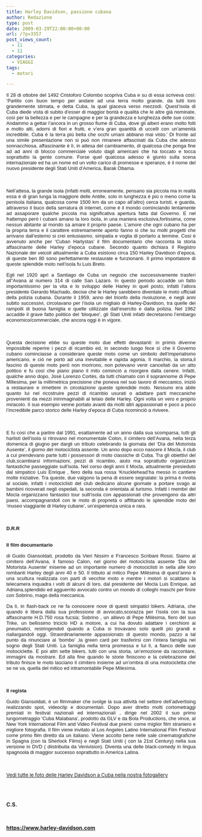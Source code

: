 ```yaml
---
title: Harley Davidson, passione cubana
author: Redazione
type: post
date: 2009-03-29T22:00:00+00:00
url: /?p=3357
post_views_count:
  - 11
  - 11
categories:
  - VIAGGI
tags:
  - motori

---
```

<p style="text&#45;align: justify; ">
  <span style="font&#45;size: small; "><span style="font&#45;family: Arial; ">Il 28 di ottobre del 1492 Cristoforo Colombo scopriva Cuba e su di essa scriveva cos&igrave;: &#8216;Partito con buon tempo per andare ad una terra molto grande, da tutti loro grandemente stimata, e detta Cuba, la qual giaceva verso mezzod&igrave;. Quest&#8217;isola di Cuba diede vista di subito d&#8217;esser di maggior bont&agrave; e qualit&agrave; che le altre gi&agrave; nominate, cos&igrave; per la bellezza e per le campagne e per la grandezza e lunghezza delle sue coste. Andammo a gettar l&#8217;ancora in un grosso fiume di Cuba, dove gli alberi erano molto folti e molto alti, adorni di fiori e frutti, e v&#8217;era gran quantit&agrave; di uccelli con un&#8217;amenit&agrave; incredibile. Cuba &egrave; la terra pi&ugrave; bella che occhi umani abbiano mai visto.&#8217; Di fronte ad una simile presentazione non si pu&ograve; non rimanere affascinati da Cuba che adesso sonnacchiosa, affascinante &egrave; l&igrave;, in attesa del cambiamento, di qualcosa che ponga fine ad ad anni di blocco commerciale voluto dagli americani che ha toccato e tocca soprattutto la gente comune. Forse quel qualcosa adesso &egrave; giunto sulla scena internazionale ed ha un nome ed un volto carico di promesse e speranze, &egrave; il nome del nuovo presidente degli Stati Uniti d&#8217;America, Barak Obama.</span></span>
</p>

<p align="justify" style="margin&#45;bottom: 0cm">
  &nbsp;
</p>

<p align="justify" style="margin&#45;bottom: 0cm">
  <font face="Tahoma, sans&#45;serif"><font size="2">Nell&#8217;attesa, la grande isola (infatti molti, erroneamente, pensano sia piccola ma in realt&agrave; essa &egrave; di gran lunga la maggiore delle Antille, solo in lunghezza &egrave; pi&ugrave; o meno come la penisola italiana, qualcosa come 1500 km da un capo all&#8217;altro) cerca turisti, e guarda, attraverso il buco della serratura di internet, come &egrave; il mondo cominciando lentamente ad assaporare qualche piccola ma significativa apertura fatta dal Governo. E nel frattempo per&ograve; i cubani amano la loro isola, in una maniera esclusiva,fortissima, come nessun abitante al mondo sa amare il proprio paese. L&#8217;amore che ogni cubano ha per la propria terra e il carattere estremamente aperto fanno si che su molti progetti che arrivano dall&#8217;esterno si crei entusiasmo, simpatia e voglia di portarlo a termine. Cos&igrave; &egrave; avvenuto anche per &#8216;Cuban Harlystas&#8217; il film documentario che racconta la storia affascinante delle Harley d&#8217;epoca cubane. Secondo quanto dichiara il Registro Nazionale dei veicoli attualmente a Cuba esistono circa 150 Harley Davidson d&#8217;epoca, di queste ben 80 sono perfettamente restaurate e funzionanti. Il primo importatore di queste splendide moto nell&#8217;isola fu Luis Breto. </font></font>
</p>

<p align="justify" style="margin&#45;bottom: 0cm">
  <font face="Tahoma, sans&#45;serif"><font size="2">Egli nel 1920 apr&igrave; a Santiago de Cuba un negozio che successivamente trasfer&igrave; all&#8221;Avana al numero 314 di calle San Lazaro. In questo periodo accadde un fatto importantissimo per la vita e lo sviluppo delle Harley in quel posto, infatti l&#8217;allora presidente Gerardo Machado, decise che le Harley sarebbero diventate le moto ufficiali della polizia cubana. Durante il 1959, anno del trionfo della rivoluzione, e negli anni subito successivi, circolavano per l&#8217;isola un migliaio di Harley&#45;Davidson, tra quelle dei rampolli di buona famiglia e quelle utilizzate dall&#8217;esercito e dalla polizia. Nel 1962 accadde il grave fatto politico del &#8216;bloqueo&#8217;, gli Stati Uniti infatti decretarono l&#8217;embargo economico/commerciale, che ancora oggi &egrave; in vigore. </font></font>
</p>

<p align="justify" style="margin&#45;bottom: 0cm">
  &nbsp;
</p>

<p align="justify" style="margin&#45;bottom: 0cm">
  <font face="Tahoma, sans&#45;serif"><font size="2">Questa decisione ebbe su queste moto due effetti devastanti: in primis divenne impossibile reperire i pezzi di ricambio ed, in secondo luogo fece s&igrave; che il Governo cubano cominciasse a considerare queste moto come un simbolo dell&#8217;imperialismo americano, e ci&ograve; ne port&ograve; ad una inevitabile e rapida agonia. Il marchio, la storia,il fascino di queste moto per&ograve; non morirono, non potevano venir cancellati da un atto politico e fu cos&igrave; che piano piano il mito cominci&ograve; a risorgere dalla cenere. Infatti, qualche anno dopo, Jos&egrave; Lorenzo Cort&egrave;s, da tutti chiamato con il soprannome di Pepe Millesima, per la millimetrica precisione che poneva nel suo lavoro di meccanico, inizi&ograve; a restaurare e rimettere in circolazione queste splendide moto. Nessuno era abile quanto lui nel ricostruire pezzi di ricambio usurati o adattare parti meccaniche provenienti da mezzi inimmaginabili al telaio delle Harley. Ogni volta un vero e proprio miracolo. Il suo esempio venne portato avanti da molti altri appassionati e poco a poco l&#8217;incredibile parco storico delle Harley d&#8217;epoca di Cuba ricominci&ograve; a rivivere. </font></font>
</p>

<p align="justify" style="margin&#45;bottom: 0cm">
  &nbsp;
</p>

<p align="justify" style="margin&#45;bottom: 0cm">
  <font face="Tahoma, sans&#45;serif"><font size="2">E fu cos&igrave; che a partire dal 1991, esattamente ad un anno dalla sua scomparsa, tutti gli harlisti dell&#8217;isola si ritrovano nel monumentale Colon, il cimitero dell&#8217;Avana, nella terza domenica di giugno per dargli un tributo celebrando la giornata del &#8216;D&igrave;a del Motorista Ausente&#8217;, il giorno del motociclista assente. Un anno dopo ecco nascere il Mocla, il club a cui prendevano parte tutti i possessori di moto classiche di Cuba. Tra gli obiettivi del club,scambiarsi informazioni, pezzi di ricambio, aiuto ma soprattutto organizzare fantastiche passeggiate sull&#8217;isola. Nel corso degli anni il Mocla, attualmente presieduto dal simpatico Luis Enrique , fiero della sua rossa &#8216;Knucklehead&#8217;ha messo in cantiere molte iniziative. Tra queste, due valgono la pena di essere segnalate: la prima &egrave; rivolta al sociale, infatti i motociclisti del club dedicano alcune giornate a portare svago ai bambini ricoverati negli ospedali, la seconda &egrave; orientata al turismo. Infatti i membri del Mocla organizzano fantastici tour sulll&#8217;isola con appassionati che provengono da altri paesi, accompagnandoli con le moto di propriet&agrave; o affittando le splendide moto del &#8216;museo viaggiante di Harley cubane&#8217;, un&#8217;esperienza unica e rara. </font></font>
</p>

<p align="justify" style="margin&#45;bottom: 0cm">
  &nbsp;
</p>

<p align="justify" style="margin&#45;bottom: 0cm">
  <font face="Tahoma, sans&#45;serif"><font size="2"><strong>D.R.R</strong><br /> </font></font>
</p>

<p align="justify" style="margin&#45;bottom: 0cm">
  <font face="Tahoma, sans&#45;serif"><font size="2"><br /> <strong>Il film documentario</strong></font></font>
</p>

<p align="justify" style="margin&#45;bottom: 0cm">
  <font face="Tahoma, sans&#45;serif"><font size="2">di Guido Giansoldati, prodotto da Vieri Nissim e Francesco Scribani Rossi. Siamo al cimitero dell&#8217;Avana, il famoso Calon, nel giorno del motociclista assente &#8216;D&igrave;a del Motorista Ausente&#8217; iniseme ad un importante numero di motociclisti in sella alle loro rombanti Harley degli anni 40 e 50. Il tributo al mitico Pepe Mil&egrave;sima di quest&#8217;anno &egrave; una scultura realizzata con parti di vecchie moto e mentre i motori si scaldano la telecamera inquadra i volti di alcuni di loro, dal presidente del Mocla Luis Enrique, ad Adriana,splendido ed agguerrito avvocato contro un mondo di colleghi maschi per finire con Sobrino, mago della meccanica. </font></font>
</p>

<p align="justify" style="margin&#45;bottom: 0cm">
  <font face="Tahoma, sans&#45;serif"><font size="2">Da l&igrave;, in flash&#45;back ce ne fa conoscere nove di questi simpatici bikers. Adriana, che quando &egrave; libera dalla sua professione di avvocato,scorazza per l&#8217;isola con la sua affascinante H.D.750 rosa fucsia; Sobrino , un allievo di Pepe Mil&egrave;sima, fiero del suo Trike, un bellissimo triciclo HD a motore, a cui ha dovuto adattare i cerchioni ai pneumatici, restringendoli quando a Cuba si trovavano solo quelli pi&ugrave; grandi e riallargandoli oggi. Straordinariamente appassionato di questo mondo, pazzo a tal punto da rinunciare al &#8216;bombo&#8217; ,la green card per trasferirsi con l&#8217;intera famiglia nel sogno degli Stati Uniti. La famiglia nella terra promessa e lui l&igrave;, a fianco delle sue motociclette. E poi altri sette bikers, tutti con una storia, un&#8217;emozione da raccontare, immagini da mostrare. Ed alla fine quando le storie finiscono e la celebrazione del tributo finisce le moto lasciano il cimitero insieme ad un&#8217;ombra di una motocicletta che se ne va, quella del mitico ed intramontabile Pepe Miles&igrave;ma.<br /> </font></font>
</p>

<p align="justify" style="margin&#45;bottom: 0cm">
  &nbsp;
</p>

<p align="justify" style="margin&#45;bottom: 0cm">
  <font face="Tahoma, sans&#45;serif"><font size="2"><strong>Il regista</strong></font></font>
</p>

<p align="justify" style="margin&#45;bottom: 0cm">
  <font face="Tahoma, sans&#45;serif"><font size="2">Guido Giansoldati, &egrave; un filmmaker che svolge la sua attivit&agrave; nel settore dell&#8217;advertising realizzando spot, videoclip e documentari. Dopo aver diretto molti cortometraggi premiati in festival nazionali ed internazionali , dirige nel 2002 il suo primo lungometraggio &#8216;Cuba Malabana&#8217;, prodotto da GLV e da Bola Productions, che vince, al New York International Film and Video Festival due premi: come miglior film straniero e migliore fotografia. Il film viene invitato al Los Angeles Latino International Film Festival come primo film diretto da un italiano. Viene accolto bene nelle sale cinematografiche in Spagna (con la Sherlock Films) e negli Stati Uniti ( con la 21st Century) nella sua versione in DVD ( diistribuita da Venivision). Diventa una delle black&#45;comedy in lingua spagnoola di maggior successo soprattutto in America Latina.</font></font>
</p>

<p align="justify" style="margin&#45;bottom: 0cm">
  &nbsp;
</p>

<p align="justify" style="margin&#45;bottom: 0cm">
  <font size="2"><a href="index.php?option=com_oziogallery&Itemid=166">Vedi tutte le foto delle Harley Davidson a Cuba nella nostra fotogallery</a></font>
</p>

<p align="justify" style="margin&#45;bottom: 0cm">
  <strong><br type="_moz" /><br /> </strong>
</p>

<p align="justify" style="margin&#45;bottom: 0cm">
  <strong>C.S.</strong>
</p>

<p align="justify" style="margin&#45;bottom: 0cm">
  &nbsp;
</p>

<p align="justify" style="margin&#45;bottom: 0cm">
  <a href="https://www.harley&#45;davidson.com"><strong>https://www.harley&#45;davidson.com</strong></a>
</p>